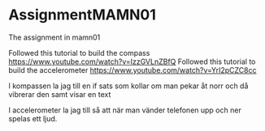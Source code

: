 # AssignmentMAMN01
The assignment in mamn01

Followed this tutorial to build the compass https://www.youtube.com/watch?v=IzzGVLnZBfQ
Followed this tutorial to build the accelerometer https://www.youtube.com/watch?v=YrI2pCZC8cc

I kompassen la jag till en if sats som kollar om man pekar åt norr och då vibrerar den samt visar en text

I accelerometer la jag till så att när man vänder telefonen upp och ner spelas ett ljud.

